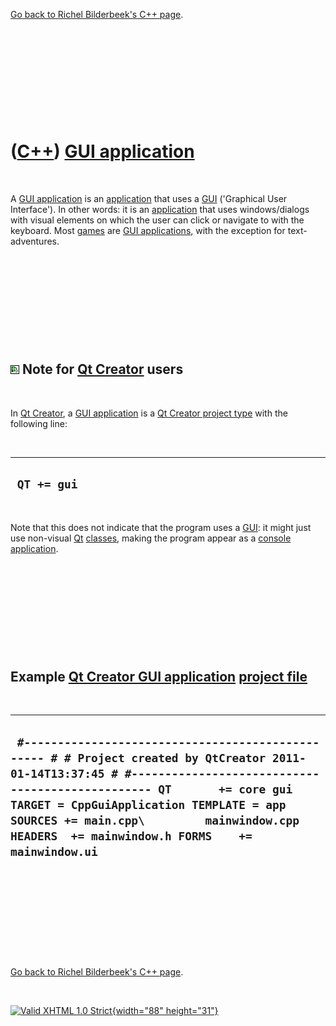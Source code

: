 

[Go back to Richel Bilderbeek's C++ page](Cpp.htm).

 

 

 

 

 

([C++](Cpp.htm)) [GUI application](CppGuiApplication.htm)
=========================================================

 

A [GUI application](CppGuiApplication.htm) is an
[application](CppApplication.htm) that uses a [GUI](CppGui.htm)
('Graphical User Interface'). In other words: it is an
[application](CppApplication.htm) that uses windows/dialogs with visual
elements on which the user can click or navigate to with the keyboard.
Most [games](Games.htm) are [GUI applications](CppGuiApplication.htm),
with the exception for text-adventures.

 

 

 

 

 

![Qt Creator](PicQtCreator.png) Note for [Qt Creator](CppQtCreator.htm) users
-----------------------------------------------------------------------------

 

In [Qt Creator](CppQtCreator.htm), a [GUI
application](CppGuiApplication.htm) is a [Qt Creator project
type](CppQtProjectType.htm) with the following line:

 

  --------------
  ` QT += gui`
  --------------

 

Note that this does not indicate that the program uses a
[GUI](CppGui.htm): it might just use non-visual [Qt](CppQt.htm)
[classes](CppClass.htm)[](), making the program appear as a [console
application](CppConsoleApplication.htm).

 

 

 

 

 

Example [Qt Creator GUI application](CppGuiApplication.htm) [project file](CppQtProjectFile.htm)
------------------------------------------------------------------------------------------------

 

  -------------------------------------------------------------------------------------------------------------------------------------------------------------------------------------------------------------------------------------------------------------------------------------------------------------------------------
  ` #------------------------------------------------- # # Project created by QtCreator 2011-01-14T13:37:45 # #------------------------------------------------- QT       += core gui TARGET = CppGuiApplication TEMPLATE = app SOURCES += main.cpp\         mainwindow.cpp HEADERS  += mainwindow.h FORMS    += mainwindow.ui`
  -------------------------------------------------------------------------------------------------------------------------------------------------------------------------------------------------------------------------------------------------------------------------------------------------------------------------------

 

 

 

 

 

[Go back to Richel Bilderbeek's C++ page](Cpp.htm).



 

[![Valid XHTML 1.0 Strict](valid-xhtml10.png){width="88"
height="31"}](http://validator.w3.org/check?uri=referer)
